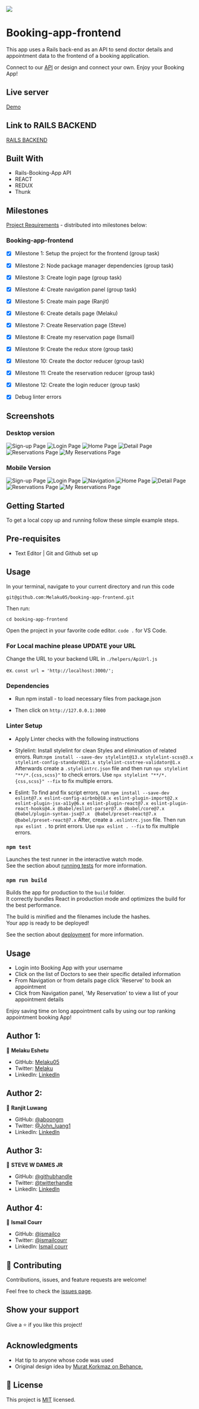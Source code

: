 ![](https://img.shields.io/badge/Microverse-blueviolet)

# Booking-app-frontend

This app uses a Rails back-end as an API to send doctor details and appointment data to the frontend of a booking application.

Connect to our [API](https://github.com/Melaku05/booking-app-backendpstone/blob/main/projects/business_requirements.md) or design and connect your own. Enjoy your Booking App!

## Live server
[Demo](https://booking-app1.netlify.app)

## Link to RAILS BACKEND

[RAILS BACKEND](https://github.com/Melaku05/booking-app-backend)

## Built With
- Rails-Booking-App API
- REACT
- REDUX
- Thunk

## Milestones

[Project Requirements](https://github.com/microverseinc/curriculum-final-capstone/blob/main/projects/business_requirements.md) - distributed into milestones below:

### Booking-app-frontend
- [x] Milestone 1: Setup the project for the frontend (group task)
- [x] Milestone 2: Node package manager dependencies (group task)
- [x] Milestone 3: Create login page (group task)
- [x] Milestone 4: Create navigation panel (group task)
- [x] Milestone 5: Create main page (Ranjit)
- [x] Milestone 6: Create details page (Melaku)
- [x] Milestone 7: Create Reservation page (Steve)
- [x] Milestone 8: Create my reservation page (Ismail)
- [x] Milestone 9: Create the redux store (group task)
- [x] Milestone 10: Create the doctor reducer (group task)
- [x] Milestone 11: Create the reservation reducer (group task)
- [x] Milestone 12: Create the login reducer (group task)

- [x] Debug linter errors

## Screenshots
### Desktop version
![Sign-up Page](src/assets/screenshots/s-d.png)
![Login Page](src/assets/screenshots/l-d.png)
![Home Page]()
![Detail Page]()
![Reservations Page]()
![My Reservations Page]()

### Mobile Version 
![Sign-up Page]()
![Login Page]()
![Navigation]()
![Home Page]()
![Detail Page]()
![Reservations Page]()
![My Reservations Page]()



## Getting Started

To get a local copy up and running follow these simple example steps.


## Pre-requisites
- Text Editor | Git and Github set up
  
## Usage
In your terminal, navigate to your current directory and run this code

`git@github.com:Melaku05/booking-app-frontend.git`

Then run:

`cd booking-app-frontend`

Open the project in your favorite code editor. `code .` for VS Code.

### For Local machine please UPDATE your URL
Change the URL to your backend URL in `./helpers/ApiUrl.js`

ex.
`const url = 'http://localhost:3000/';`

### Dependencies
- Run npm install - to load necessary files from package.json

- Then click on `http://127.0.0.1:3000`

### Linter Setup
- Apply Linter checks with the following instructions

* Stylelint: Install stylelint for clean Styles and elimination of related errors.
 Run:`npm install --save-dev stylelint@13.x stylelint-scss@3.x stylelint-config-standard@21.x stylelint-csstree-validator@1.x`
 Afterwards create a `.stylelintrc.json` file and then run `npx stylelint "**/*.{css,scss}"` to check errors. Use `npx stylelint "**/*.{css,scss}" --fix` to fix multiple errors.

* Eslint: To find and fix script errors, run `npm install --save-dev eslint@7.x eslint-config-airbnb@18.x eslint-plugin-import@2.x eslint-plugin-jsx-a11y@6.x eslint-plugin-react@7.x eslint-plugin-react-hooks@4.x @babel/eslint-parser@7.x @babel/core@7.x  @babel/plugin-syntax-jsx@7.x  @babel/preset-react@7.x @babel/preset-react@7.x`
After, create a `.eslintrc.json` file.
Then run `npx eslint .` to print errors. 
Use `npx eslint . --fix` to fix multiple errors.

### `npm test`

Launches the test runner in the interactive watch mode.\
See the section about [running tests](https://facebook.github.io/create-react-app/docs/running-tests) for more information.

### `npm run build`

Builds the app for production to the `build` folder.\
It correctly bundles React in production mode and optimizes the build for the best performance.

The build is minified and the filenames include the hashes.\
Your app is ready to be deployed!

See the section about [deployment](https://facebook.github.io/create-react-app/docs/deployment) for more information.


## Usage

- Login into Booking App with your username
- Click on the list of Doctors to see their specific detailed information
- From Navigation or from details page click 'Reserve' to book an appointment
- Click from Navigation panel, 'My Reservation' to view a list of your appointment details

Enjoy saving time on long appointment calls by using our top ranking appointment booking App!


## Author 1:

👤 **Melaku Eshetu**
- GitHub: [Melaku05](https://github.com/Melaku05)
- Twitter: [Melaku](https://twitter.com/melaku_mel)
- LinkedIn: [LinkedIn](https://www.linkedin.com/in/melaku-eshetu/)


## Author 2:

👤 **Ranjit Luwang**
- GitHub: [@aboongm](https://github.com/aboongm)
- Twitter: [@John_luang1](https://twitter.com/John_luang1)
- LinkedIn: [LinkedIn](https://www.linkedin.com/in/aboongm)


## Author 3:

👤 **STEVE W DAMES JR**

- GitHub: [@githubhandle](https://github.com/steveWDamesJr)
- Twitter: [@twitterhandle](https://twitter.com/Steve88312331)
- LinkedIn: [LinkedIn](https://www.linkedin.com/in/steve-w-dames-jr/)


## Author 4: 
👤 **Ismail Courr**
- GitHub: [@ismailco](https://github.com/ismailco)
- Twitter: [@ismailcourr](https://twitter.com/ismailcourr)
- LinkedIn: [Ismail courr](https://www.linkedin.com/in/ismailcourr)


## 🤝 Contributing

Contributions, issues, and feature requests are welcome!

Feel free to check the [issues page](https://github.com/Melaku05/booking-app-frontend/issues).


## Show your support

Give a ⭐️ if you like this project!


## Acknowledgments

- Hat tip to anyone whose code was used
- Original design idea by [Murat Korkmaz on Behance.]('https://www.behance.net/muratk')

## 📝 License

This project is [MIT](./MIT.md) licensed.
